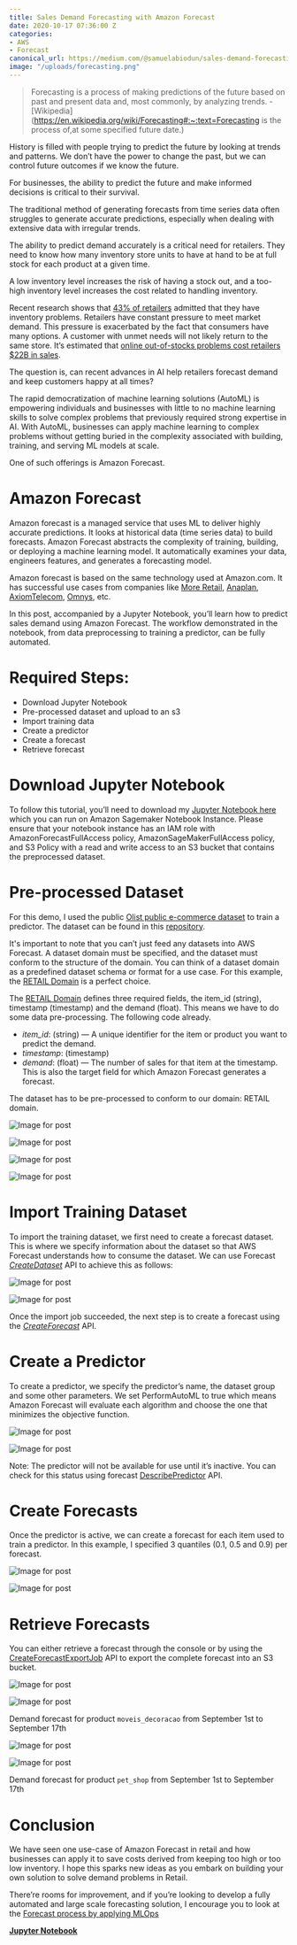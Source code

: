 ```yaml
---
title: Sales Demand Forecasting with Amazon Forecast
date: 2020-10-17 07:36:00 Z
categories:
- AWS
- Forecast
canonical_url: https://medium.com/@samuelabiodun/sales-demand-forecasting-with-amazon-forecast-4ff81e6db807
image: "/uploads/forecasting.png"
---
```


> Forecasting is a process of making predictions of the future based on past and present data and, most commonly, by analyzing trends.
> \- [Wikipedia](https://en.wikipedia.org/wiki/Forecasting#:~:text=Forecasting is the process of,at some specified future date.)

History is filled with people trying to predict the future by looking at trends and patterns. We don’t have the power to change the past, but we can control future outcomes if we know the future.

For businesses, the ability to predict the future and make informed decisions is critical to their survival.

The traditional method of generating forecasts from time series data often struggles to generate accurate predictions, especially when dealing with extensive data with irregular trends.

The ability to predict demand accurately is a critical need for retailers. They need to know how many inventory store units to have at hand to be at full stock for each product at a given time.

A low inventory level increases the risk of having a stock out, and a too-high inventory level increases the cost related to handling inventory.

Recent research shows that [43% of retailers](https://www.veeqo.com/inventory-management) admitted that they have inventory problems. Retailers have constant pressure to meet market demand. This pressure is exacerbated by the fact that consumers have many options. A customer with unmet needs will not likely return to the same store. It’s estimated that [online out-of-stocks problems cost retailers $22B in sales](https://www.retaildive.com/news/online-out-of-stocks-cost-22-billion-in-sales/528878/).

The question is, can recent advances in AI help retailers forecast demand and keep customers happy at all times?

The rapid democratization of machine learning solutions (AutoML) is empowering individuals and businesses with little to no machine learning skills to solve complex problems that previously required strong expertise in AI. With AutoML, businesses can apply machine learning to complex problems without getting buried in the complexity associated with building, training, and serving ML models at scale.

One of such offerings is Amazon Forecast.

# Amazon Forecast

Amazon forecast is a managed service that uses ML to deliver highly accurate predictions. It looks at historical data (time series data) to build forecasts. Amazon Forecast abstracts the complexity of training, building, or deploying a machine learning model. It automatically examines your data, engineers features, and generates a forecasting model.

Amazon forecast is based on the same technology used at Amazon.com. It has successful use cases from companies like [More Retail](https://www.moreretail.in/), [Anaplan](https://www.anaplan.com/), [AxiomTelecom](https://www.axiomtelecom.com/), [Omnys](https://www.omnys.com/), etc.

In this post, accompanied by a Jupyter Notebook, you’ll learn how to predict sales demand using Amazon Forecast. The workflow demonstrated in the notebook, from data preprocessing to training a predictor, can be fully automated.

# Required Steps:

- Download Jupyter Notebook
- Pre-processed dataset and upload to an s3
- Import training data
- Create a predictor
- Create a forecast
- Retrieve forecast

# Download Jupyter Notebook

To follow this tutorial, you’ll need to download my [Jupyter Notebook here](https://github.com/abiodunjames/Sales-demand-forecast/blob/master/Sales_demand_forecast.ipynb) which you can run on Amazon Sagemaker Notebook Instance. Please ensure that your notebook instance has an IAM role with AmazonForecastFullAccess policy, AmazonSageMakerFullAccess policy, and S3 Policy with a read and write access to an S3 bucket that contains the preprocessed dataset.

# Pre-processed Dataset

For this demo, I used the public [Olist public e-commerce dataset](https://www.kaggle.com/olistbr/brazilian-ecommerce) to train a predictor. The dataset can be found in this [repository](https://github.com/abiodunjames/Predicting-ecommerce-sales-forecast).

It's important to note that you can’t just feed any datasets into AWS Forecast. A dataset domain must be specified, and the dataset must conform to the structure of the domain. You can think of a dataset domain as a predefined dataset schema or format for a use case. For this example, the [RETAIL Domain](https://docs.aws.amazon.com/forecast/latest/dg/retail-domain.html) is a perfect choice.

The [RETAIL Domain](https://docs.aws.amazon.com/forecast/latest/dg/retail-domain.html) defines three required fields, the item_id (string), timestamp (timestamp) and the demand (float). This means we have to do some data pre-processing. The following code already.

- *item_id*: (string) — A unique identifier for the item or product you want to predict the demand.
- *timestamp*: (timestamp)
- *demand*: (float) — The number of sales for that item at the timestamp. This is also the target field for which Amazon Forecast generates a forecast.

The dataset has to be pre-processed to conform to our domain: RETAIL domain.

![Image for post](https://miro.medium.com/max/60/0*rnpkCdf3mce27fSX?q=20)

![Image for post](https://miro.medium.com/max/3200/0*rnpkCdf3mce27fSX)

![Image for post](https://miro.medium.com/max/60/0*hFc4k5Ou1y60i5DM?q=20)

![Image for post](https://miro.medium.com/max/3200/0*hFc4k5Ou1y60i5DM)

# Import Training Dataset

To import the training dataset, we first need to create a forecast dataset. This is where we specify information about the dataset so that AWS Forecast understands how to consume the dataset. We can use Forecast [*CreateDataset*](https://docs.aws.amazon.com/forecast/latest/dg/API_CreateDataset.html) API to achieve this as follows:

![Image for post](https://miro.medium.com/max/60/0*aHTcP-PO-FpEHRlJ?q=20)

![Image for post](https://miro.medium.com/max/3200/0*aHTcP-PO-FpEHRlJ)

Once the import job succeeded, the next step is to create a forecast using the [*CreateForecast*](https://docs.aws.amazon.com/forecast/latest/dg/API_CreateDataset.html) API.

# Create a Predictor

To create a predictor, we specify the predictor’s name, the dataset group and some other parameters. We set PerformAutoML to true which means Amazon Forecast will evaluate each algorithm and choose the one that minimizes the objective function.

![Image for post](https://miro.medium.com/max/60/0*cSsuPgSCFFoVNaOw?q=20)

![Image for post](https://miro.medium.com/max/3200/0*cSsuPgSCFFoVNaOw)

Note: The predictor will not be available for use until it’s inactive. You can check for this status using forecast [DescribePredictor](https://boto3.amazonaws.com/v1/documentation/api/latest/reference/services/forecast.html#ForecastService.Client.describe_predictor) API.

# Create Forecasts

Once the predictor is active, we can create a forecast for each item used to train a predictor. In this example, I specified 3 quantiles (0.1, 0.5 and 0.9) per forecast.

![Image for post](https://miro.medium.com/max/60/1*MnF61ZIRdljxhGXKSS4K9g.png?q=20)

![Image for post](https://miro.medium.com/max/5816/1*MnF61ZIRdljxhGXKSS4K9g.png)

# Retrieve Forecasts

You can either retrieve a forecast through the console or by using the [CreateForecastExportJob](https://boto3.amazonaws.com/v1/documentation/api/latest/reference/services/forecast.html#ForecastService.Client.create_forecast_export_job) API to export the complete forecast into an S3 bucket.

![Image for post](https://miro.medium.com/max/60/0*FtHBSEGgJmeACtdt?q=20)

![Image for post](https://miro.medium.com/max/3200/0*FtHBSEGgJmeACtdt)

Demand forecast for product `moveis_decoracao` from September 1st to September 17th

![Image for post](https://miro.medium.com/max/60/0*QTukwVvF8Lnqn6H2?q=20)

![Image for post](https://miro.medium.com/max/3200/0*QTukwVvF8Lnqn6H2)

Demand forecast for product `pet_shop` from September 1st to September 17th

# Conclusion

We have seen one use-case of Amazon Forecast in retail and how businesses can apply it to save costs derived from keeping too high or too low inventory. I hope this sparks new ideas as you embark on building your own solution to solve demand problems in Retail.

There’re rooms for improvement, and if you’re looking to develop a fully automated and large scale forecasting solution, I encourage you to look at the [Forecast process by applying MLOps](https://aws.amazon.com/blogs/machine-learning/building-ai-powered-forecasting-automation-with-amazon-forecast-by-applying-mlops/)

[**Jupyter Notebook**](https://github.com/abiodunjames/Sales-demand-forecast/blob/master/Sales_demand_forecast.ipynb)